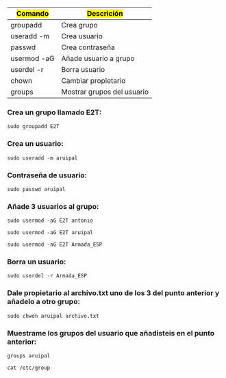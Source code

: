 | <mark>Comando</mark> | <mark>Descrición</mark> |
| ----------- | ----------- |
| groupadd    | Crea grupo |
| useradd -m  | Crea usuario |
| passwd      | Crea contraseña |
| usermod -aG | Añade usuario a grupo |
| userdel -r  | Borra usuario |
| chown       | Cambiar propietario |
| groups      | Mostrar grupos del usuario |

### Crea un grupo llamado E2T:
<pre><code id="codigo">sudo groupadd E2T</code></pre>
### Crea un usuario:
<pre><code id="codigo">sudo useradd -m aruipal</code></pre>
### Contraseña de usuario:
<pre><code id="codigo">sudo passwd aruipal</code></pre>
### Añade 3 usuarios al grupo:
<pre><code id="codigo">sudo usermod -aG E2T antonio</code></pre>
<pre><code id="codigo">sudo usermod -aG E2T aruipal</code></pre>
<pre><code id="codigo">sudo usermod -aG E2T Armada_ESP</code></pre>
### Borra un usuario:
<pre><code id="codigo">sudo userdel -r Armada_ESP</code></pre>
### Dale propietario al archivo.txt uno de los 3 del punto anterior y añadelo a otro grupo:
<pre><code id="codigo">sudo chwon aruipal archivo.txt</code></pre>
### Muestrame los grupos del usuario que añadisteis en el punto anterior:
<pre><code id="codigo">groups aruipal</code></pre>
<pre><code id="codigo">cat /etc/group</code></pre>

